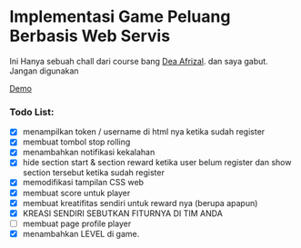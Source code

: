 # Implementasi Game Peluang Berbasis Web Servis

Ini Hanya sebuah chall dari course bang [Dea Afrizal](https://www.instagram.com/dea.afrizal/).
dan saya gabut.
Jangan digunakan

[Demo](https://rizsyad.github.io/gamepeluang/)

### Todo List:

- [x] menampilkan token / username di html nya ketika sudah register
- [x] membuat tombol stop rolling
- [x] menambahkan notifikasi kekalahan
- [x] hide section start & section reward ketika user belum register dan show section tersebut ketika sudah register
- [x] memodifikasi tampilan CSS web
- [x] membuat score untuk player
- [x] membuat kreatifitas sendiri untuk reward nya (berupa apapun)
- [x] KREASI SENDIRI SEBUTKAN FITURNYA DI TIM ANDA
- [ ] membuat page profile player
- [x] menambahkan LEVEL di game.
